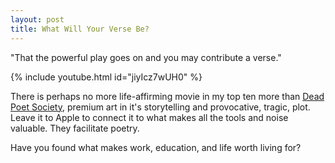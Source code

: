 ```yaml
---
layout: post
title: What Will Your Verse Be?
---
```


"That the powerful play goes on and you may contribute a verse."

{% include youtube.html id="jiyIcz7wUH0" %} 

There is perhaps no more life-affirming movie in my top ten more
than [Dead Poet Society][], premium art in it's storytelling and
provocative, tragic, plot. Leave it to Apple to connect it to what
makes all the tools and noise valuable. They facilitate poetry.

Have you found what makes work, education, and life worth living for?

[Dead Poet Society]: http://www.imdb.com/title/tt0097165/
